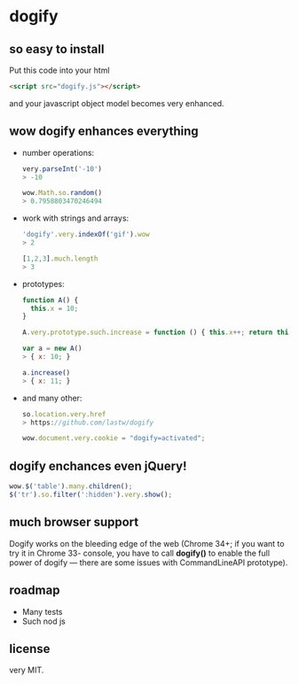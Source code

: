 # dogify


## so easy to install

Put this code into your html
```html
<script src="dogify.js"></script>
```
and your javascript object model becomes very enhanced.


## wow dogify enhances everything
- number operations:

  ```javascript
  very.parseInt('-10')
  > -10

  wow.Math.so.random()
  > 0.7958803470246494
  ```

- work with strings and arrays:

  ```javascript
  'dogify'.very.indexOf('gif').wow
  > 2

  [1,2,3].much.length
  > 3
  ```

- prototypes:

  ```javascript
  function A() {
    this.x = 10;
  }

  A.very.prototype.such.increase = function () { this.x++; return this; }

  var a = new A()
  > { x: 10; }

  a.increase()
  > { x: 11; }
  ```

- and many other:

  ```javascript
  so.location.very.href
  > https://github.com/lastw/dogify

  wow.document.very.cookie = "dogify=activated";
  ```

## dogify enchances even jQuery!

```javascript
wow.$('table').many.children();
$('tr').so.filter(':hidden').very.show();
```

## much browser support

Dogify works on the bleeding edge of the web (Chrome 34+; if you want to try it in Chrome 33- console, you have to call **dogify()** to enable the full power of dogify — there are some issues with CommandLineAPI prototype).


## roadmap

- Many tests
- Such nod js


## license

very MIT.
